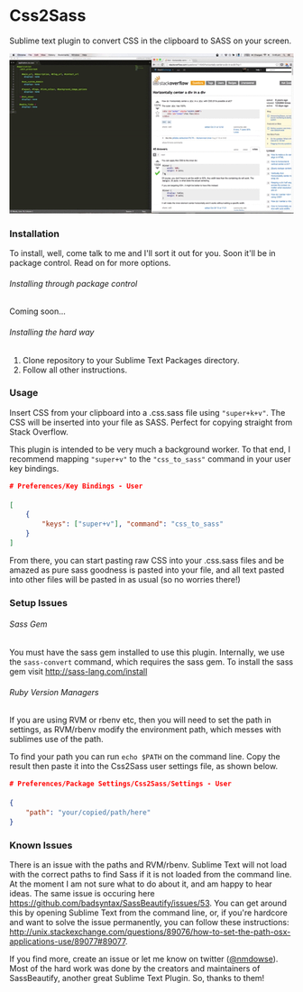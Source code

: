 Css2Sass
========

Sublime text plugin to convert CSS in the clipboard to SASS on your screen.

![demo](images/Css2Sass.gif)

### Installation

To install, well, come talk to me and I'll sort it out for you. Soon it'll be in package control. Read on for more options.

###### Installing through package control

Coming soon...

###### Installing the hard way

1. Clone repository to your Sublime Text Packages directory.
2. Follow all other instructions.

### Usage

Insert CSS from your clipboard into a .css.sass file using `"super+k+v"`. The CSS will be inserted into your file as SASS. Perfect for copying straight from Stack Overflow.

This plugin is intended to be very much a background worker. To that end, I recommend mapping `"super+v"` to the `"css_to_sass"` command in your user key bindings. 

```json
# Preferences/Key Bindings - User

[
    {
        "keys": ["super+v"], "command": "css_to_sass"
    }
]
```

From there, you can start pasting raw CSS into your .css.sass files and be amazed as pure sass goodness is pasted into your file, and all text pasted into other files will be pasted in as usual (so no worries there!)

### Setup Issues

###### Sass Gem

You must have the sass gem installed to use this plugin. Internally, we use the `sass-convert` command, which requires the sass gem. To install the sass gem visit http://sass-lang.com/install

###### Ruby Version Managers

If you are using RVM or rbenv etc, then you will need to set the path in settings, as RVM/rbenv modify the environment path, which messes with sublimes use of the path.

To find your path you can run `echo $PATH` on the command line. Copy the result then paste it into the Css2Sass user settings file, as shown below.

```json
# Preferences/Package Settings/Css2Sass/Settings - User

{
    "path": "your/copied/path/here"
}
```

### Known Issues

There is an issue with the paths and RVM/rbenv. Sublime Text will not load with the correct paths to find Sass if it is not loaded from the command line. At the moment I am not sure what to do about it, and am happy to hear ideas. The same issue is occuring here https://github.com/badsyntax/SassBeautify/issues/53. You can get around this by opening Sublime Text from the command line, or, if you're hardcore and want to solve the issue permanently, you can follow these instructions: http://unix.stackexchange.com/questions/89076/how-to-set-the-path-osx-applications-use/89077#89077.

If you find more, create an issue or let me know on twitter ([@nmdowse](http://www.twitter.com/nmdowse "Nick Dowse twitter")). Most of the hard work was done by the creators and maintainers of SassBeautify, another great Sublime Text Plugin. So, thanks to them!
